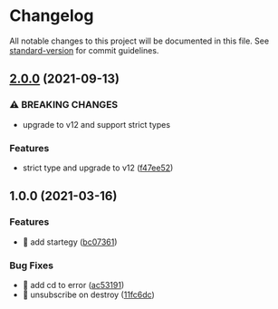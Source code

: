 # Changelog

All notable changes to this project will be documented in this file. See [standard-version](https://github.com/conventional-changelog/standard-version) for commit guidelines.

## [2.0.0](https://github.com/ngneat/subscribe/compare/v1.0.0...v2.0.0) (2021-09-13)


### ⚠ BREAKING CHANGES

* upgrade to v12 and support strict types

### Features

* strict type and upgrade to v12 ([f47ee52](https://github.com/ngneat/subscribe/commit/f47ee527114eb11519f3fc0737d8bd874fadfa45))

## 1.0.0 (2021-03-16)


### Features

* 🎸 add startegy ([bc07361](https://github.com/ngneat/subscribe/commit/bc073611516f7d03108e16750f5335ee279be6cf))


### Bug Fixes

* 🐛 add cd to error ([ac53191](https://github.com/ngneat/subscribe/commit/ac53191108688aff109cf2fdd6866f96a5084895))
* 🐛 unsubscribe on destroy ([11fc6dc](https://github.com/ngneat/subscribe/commit/11fc6dc37abc4365edf1856c9bb0ec4426f0bfc9))
